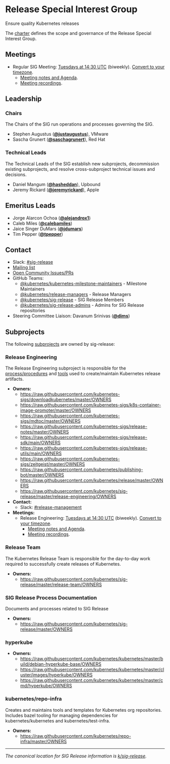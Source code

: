 <!---
This is an autogenerated file!

Please do not edit this file directly, but instead make changes to the
sigs.yaml file in the project root.

To understand how this file is generated, see https://git.k8s.io/community/generator/README.md
--->
# Release Special Interest Group

Ensure quality Kubernetes releases

The [charter](charter.md) defines the scope and governance of the Release Special Interest Group.

## Meetings
* Regular SIG Meeting: [Tuesdays at 14:30 UTC](https://zoom.us/j/327142148) (biweekly). [Convert to your timezone](http://www.thetimezoneconverter.com/?t=14:30&tz=UTC).
  * [Meeting notes and Agenda](https://bit.ly/k8s-sig-release-meeting).
  * [Meeting recordings](https://bit.ly/k8s-sig-release-videos).

## Leadership

### Chairs
The Chairs of the SIG run operations and processes governing the SIG.

* Stephen Augustus (**[@justaugustus](https://github.com/justaugustus)**), VMware
* Sascha Grunert (**[@saschagrunert](https://github.com/saschagrunert)**), Red Hat

### Technical Leads
The Technical Leads of the SIG establish new subprojects, decommission existing
subprojects, and resolve cross-subproject technical issues and decisions.

* Daniel Mangum (**[@hasheddan](https://github.com/hasheddan)**), Upbound
* Jeremy Rickard (**[@jeremyrickard](https://github.com/jeremyrickard)**), Apple

## Emeritus Leads

* Jorge Alarcon Ochoa (**[@alejandrox1](https://github.com/alejandrox1)**)
* Caleb Miles (**[@calebamiles](https://github.com/calebamiles)**)
* Jaice Singer DuMars (**[@jdumars](https://github.com/jdumars)**)
* Tim Pepper (**[@tpepper](https://github.com/tpepper)**)

## Contact
- Slack: [#sig-release](https://kubernetes.slack.com/messages/sig-release)
- [Mailing list](https://groups.google.com/forum/#!forum/kubernetes-sig-release)
- [Open Community Issues/PRs](https://github.com/kubernetes/community/labels/sig%2Frelease)
- GitHub Teams:
    - [@kubernetes/kubernetes-milestone-maintainers](https://github.com/orgs/kubernetes/teams/kubernetes-milestone-maintainers) - Milestone Maintainers
    - [@kubernetes/release-managers](https://github.com/orgs/kubernetes/teams/release-managers) - Release Managers
    - [@kubernetes/sig-release](https://github.com/orgs/kubernetes/teams/sig-release) - SIG Release Members
    - [@kubernetes/sig-release-admins](https://github.com/orgs/kubernetes/teams/sig-release-admins) - Admins for SIG Release repositories
- Steering Committee Liaison: Davanum Srinivas (**[@dims](https://github.com/dims)**)

## Subprojects

The following [subprojects][subproject-definition] are owned by sig-release:
### Release Engineering
The Release Engineering subproject is responsible for the [process/procedures](https://github.com/kubernetes/sig-release/tree/master/release-engineering) and [tools](https://github.com/kubernetes/release) used to create/maintain Kubernetes release artifacts.
- **Owners:**
  - https://raw.githubusercontent.com/kubernetes-sigs/downloadkubernetes/master/OWNERS
  - https://raw.githubusercontent.com/kubernetes-sigs/k8s-container-image-promoter/master/OWNERS
  - https://raw.githubusercontent.com/kubernetes-sigs/mdtoc/master/OWNERS
  - https://raw.githubusercontent.com/kubernetes-sigs/release-notes/master/OWNERS
  - https://raw.githubusercontent.com/kubernetes-sigs/release-sdk/main/OWNERS
  - https://raw.githubusercontent.com/kubernetes-sigs/release-utils/main/OWNERS
  - https://raw.githubusercontent.com/kubernetes-sigs/zeitgeist/master/OWNERS
  - https://raw.githubusercontent.com/kubernetes/publishing-bot/master/OWNERS
  - https://raw.githubusercontent.com/kubernetes/release/master/OWNERS
  - https://raw.githubusercontent.com/kubernetes/sig-release/master/release-engineering/OWNERS
- **Contact:**
  - Slack: [#release-management](https://kubernetes.slack.com/messages/release-management)
- **Meetings:**
  - Release Engineering: [Tuesdays at 14:30 UTC](https://zoom.us/j/240812475) (biweekly). [Convert to your timezone](http://www.thetimezoneconverter.com/?t=14:30&tz=UTC).
    - [Meeting notes and Agenda](https://bit.ly/k8s-releng-meeting).
    - [Meeting recordings](https://bit.ly/k8s-sig-release-videos).
### Release Team
The Kubernetes Release Team is responsible for the day-to-day work required to successfully create releases of Kubernetes.
- **Owners:**
  - https://raw.githubusercontent.com/kubernetes/sig-release/master/release-team/OWNERS
### SIG Release Process Documentation
Documents and processes related to SIG Release
- **Owners:**
  - https://raw.githubusercontent.com/kubernetes/sig-release/master/OWNERS
### hyperkube
- **Owners:**
  - https://raw.githubusercontent.com/kubernetes/kubernetes/master/build/debian-hyperkube-base/OWNERS
  - https://raw.githubusercontent.com/kubernetes/kubernetes/master/cluster/images/hyperkube/OWNERS
  - https://raw.githubusercontent.com/kubernetes/kubernetes/master/cmd/hyperkube/OWNERS
### kubernetes/repo-infra
Creates and maintains tools and templates for Kubernetes org repositories.
Includes bazel tooling for managing dependencies for kubernetes/kubernetes
and kubernetes/test-infra.
- **Owners:**
  - https://raw.githubusercontent.com/kubernetes/repo-infra/master/OWNERS

[subproject-definition]: https://github.com/kubernetes/community/blob/master/governance.md#subprojects
<!-- BEGIN CUSTOM CONTENT -->
---

_The canonical location for SIG Release information is [k/sig-release](https://github.com/kubernetes/sig-release)._

<!-- END CUSTOM CONTENT -->
